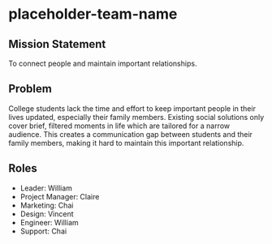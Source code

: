 # placeholder-team-name 

## Mission Statement
To connect people and maintain important relationships.

## Problem
College students lack the time and effort to keep important people in their lives updated, especially their family members. Existing social solutions only cover brief, filtered moments in life which are tailored for a narrow audience. This creates a communication gap between students and their family members, making it hard to maintain this important relationship.

## Roles
* Leader: William
* Project Manager: Claire
* Marketing: Chai
* Design: Vincent
* Engineer: William 
* Support: Chai
